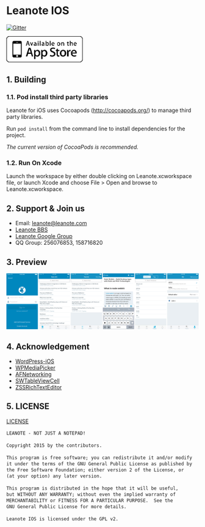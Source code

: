 # Leanote IOS

[![Gitter](https://badges.gitter.im/Join%20Chat.svg)](https://gitter.im/leanote/leanote-ios?utm_source=badge&utm_medium=badge&utm_campaign=pr-badge)

<a href="https://itunes.apple.com/cn/app/leanote/id1022302858?mt=8" title="Download From App Store" class="ios-download">
    <img style="width: 200px;" src="./preview/apple-store-logo.png" alt="Download From App Store">
</a>

## 1. Building

### 1.1. Pod install third party libraries

Leanote for iOS uses Cocoapods (http://cocoapods.org/) to manage third party libraries. 

Run `pod install` from the command line to install dependencies for the project.

*The current version of CocoaPods is recommended.*

### 1.2. Run On Xcode

Launch the workspace by either double clicking on Leanote.xcworkspace file, or launch Xcode and choose File > Open and browse to Leanote.xcworkspace.

## 2. Support & Join us

* Email: leanote@leanote.com
* [Leanote BBS](http://bbs.leanote.com)
* [Leanote Google Group](https://groups.google.com/forum/#!forum/leanote)
* QQ Group: 256076853, 158716820

## 3. Preview

![](./preview/leanote-preview-list.png)

## 4. Acknowledgement

* [WordPress-iOS](https://github.com/wordpress-mobile/WordPress-iOS)
* [WPMediaPicker](https://github.com/wordpress-mobile/MediaPicker-iOS)
* [AFNetworking](https://github.com/AFNetworking/AFNetworking)
* [SWTableViewCell](https://github.com/CEWendel/SWTableViewCell)
* [ZSSRichTextEditor](https://github.com/nnhubbard/ZSSRichTextEditor)

## 5. LICENSE

[LICENSE](https://github.com/leanote/leanote-ios/blob/master/LICENSE)

```
LEANOTE - NOT JUST A NOTEPAD!

Copyright 2015 by the contributors.

This program is free software; you can redistribute it and/or modify
it under the terms of the GNU General Public License as published by
the Free Software Foundation; either version 2 of the License, or
(at your option) any later version.

This program is distributed in the hope that it will be useful,
but WITHOUT ANY WARRANTY; without even the implied warranty of
MERCHANTABILITY or FITNESS FOR A PARTICULAR PURPOSE.  See the
GNU General Public License for more details.

Leanote IOS is licensed under the GPL v2.
```
